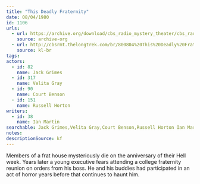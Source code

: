 ```yaml
---
title: "This Deadly Fraternity"
date: 08/04/1980
id: 1106
urls: 
  - url: https://archive.org/download/cbs_radio_mystery_theater/cbs_radio_mystery_theater-1101-1150.zip/cbs_radio_mystery_theater-1101-1150%2Fcbsrmt_1106_the_deadly_fraternity.mp3
    source: archive-org
  - url: http://cbsrmt.thelongtrek.com/br/800804%20This%20Deadly%20Fraternity-wndb.mp3
    source: kl-br
tags: 
actors:  
  - id: 82
    name: Jack Grimes  
  - id: 317
    name: Velita Gray  
  - id: 90
    name: Court Benson  
  - id: 151
    name: Russell Horton
writers:  
  - id: 38
    name: Ian Martin
searchable: Jack Grimes,Velita Gray,Court Benson,Russell Horton Ian Martin
notes: 
descriptionSource: kf
---
```

Members of a frat house mysteriously die on the anniversary of their Hell week. Years later a young executive fears attending a college fraternity reunion on orders from his boss. He and his buddies had participated in an act of horror years before that continues to haunt him.